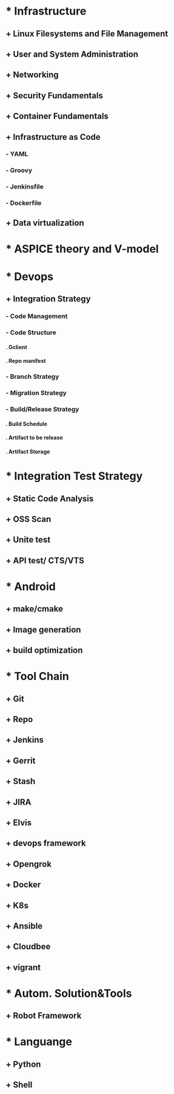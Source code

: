 
   # * Infrastructure </summary>
   ##    + Linux Filesystems and File Management
   ##    + User and System Administration
   ##    + Networking 
   ##    + Security Fundamentals
   ##    + Container Fundamentals
   ##    + Infrastructure as Code
   ###       - YAML
   ###       - Groovy
   ###       - Jenkinsfile
   ###       - Dockerfile
   ##    + Data virtualization
   # * ASPICE  theory  and V-model 
   # * Devops
   ##    + Integration Strategy
   ###       - Code Management
   ###       - Code Structure
   ####          . Gclient 
   ####          . Repo manifest
   ###       - Branch Strategy
   ###       - Migration Strategy
   ###       - Build/Release Strategy
   ####        . Build Schedule
   ####        . Artifact to be release
   ####        . Artifact Storage
   # * Integration Test Strategy
   ##    + Static Code Analysis
   ##    + OSS Scan
   ##    + Unite test
   ##    + API test/ CTS/VTS
   # *  Android
   ##    + make/cmake 
   ##    + Image generation
   ##    + build optimization
   # * Tool Chain
   ##    + Git
   ##    + Repo
   ##    + Jenkins
   ##    + Gerrit
   ##    + Stash
   ##    + JIRA
   ##    + Elvis
   ##    + devops framework
   ##    + Opengrok
   ##    + Docker
   ##    + K8s
   ##    + Ansible 
   ##    + Cloudbee
   ##    + vigrant 
   # * Autom. Solution&Tools
   ##    + Robot Framework
   # * Languange
   ##    + Python
   ##    + Shell
